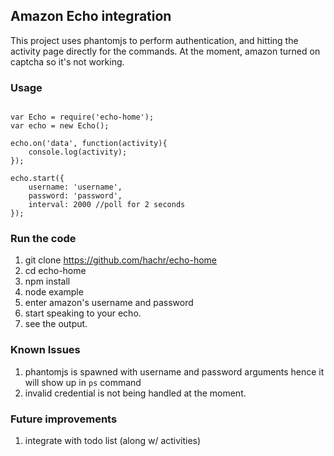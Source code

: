 ## Amazon Echo integration ##

This project uses phantomjs to perform authentication, and hitting the activity page directly for the commands.  At the moment, amazon turned on captcha so it's not working.

### Usage ###
<pre><code>
var Echo = require('echo-home');
var echo = new Echo();

echo.on('data', function(activity){
	console.log(activity);
});

echo.start({
	username: 'username',
	password: 'password',
	interval: 2000 //poll for 2 seconds
});
</code></pre>

### Run the code ###
1. git clone https://github.com/hachr/echo-home
2. cd echo-home
3. npm install
4. node example
5. enter amazon's username and password
6. start speaking to your echo.
7. see the output.

### Known Issues ###
1. phantomjs is spawned with username and password arguments hence it will show up in `ps` command
2. invalid credential is not being handled at the moment.


### Future improvements ###
1. integrate with todo list (along w/ activities)
